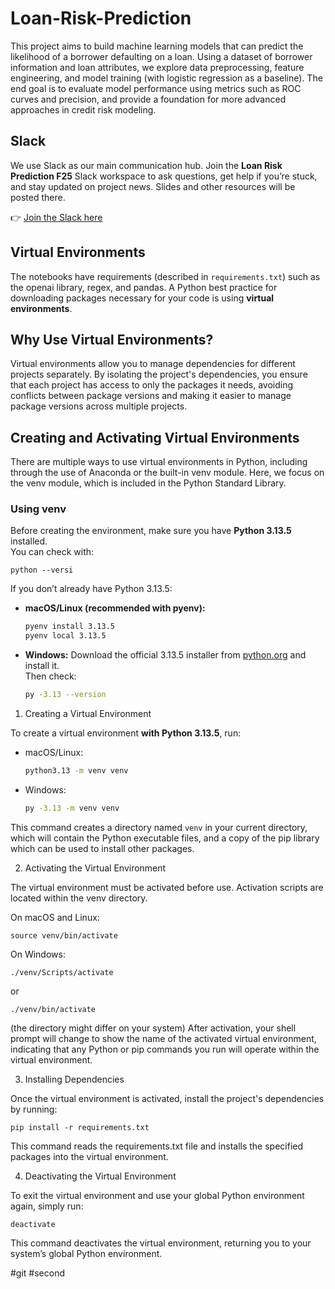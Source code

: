 # Loan-Risk-Prediction
This project aims to build machine learning models that can predict the likelihood of a borrower defaulting on a loan. Using a dataset of borrower information and loan attributes, we explore data preprocessing, feature engineering, and model training (with logistic regression as a baseline). The end goal is to evaluate model performance using metrics such as ROC curves and precision, and provide a foundation for more advanced approaches in credit risk modeling.


## Slack  

We use Slack as our main communication hub. Join the **Loan Risk Prediction F25** Slack workspace to ask questions, get help if you’re stuck, and stay updated on project news. Slides and other resources will be posted there. 

👉 [Join the Slack here](https://umich.enterprise.slack.com/archives/C099CP17G5N)  

## Virtual Environments
The notebooks have requirements (described in `requirements.txt`) such as the openai library, regex, and pandas. A Python best practice for downloading packages necessary for your code is using **virtual environments**.

## Why Use Virtual Environments?
Virtual environments allow you to manage dependencies for different projects separately. By isolating the project's dependencies, you ensure that each project has access to only the packages it needs, avoiding conflicts between package versions and making it easier to manage package versions across multiple projects.

## Creating and Activating Virtual Environments
There are multiple ways to use virtual environments in Python, including through the use of Anaconda or the built-in venv module. Here, we focus on the venv module, which is included in the Python Standard Library.

### Using venv
Before creating the environment, make sure you have **Python 3.13.5** installed.  
You can check with:
```
python --versi
```

If you don’t already have Python 3.13.5:

- **macOS/Linux (recommended with pyenv):**
  ```bash
  pyenv install 3.13.5
  pyenv local 3.13.5
  ```

- **Windows:**
  Download the official 3.13.5 installer from [python.org](https://www.python.org/downloads/release/python-3135/) and install it.  
  Then check:
  ```bash
  py -3.13 --version
  ```

1. Creating a Virtual Environment

To create a virtual environment **with Python 3.13.5**, run:

- macOS/Linux:
  ```bash
  python3.13 -m venv venv
  ```

- Windows:
  ```bash
  py -3.13 -m venv venv
  ```

This command creates a directory named `venv` in your current directory, which will contain the Python executable files, and a copy of the pip library which can be used to install other packages.

2. Activating the Virtual Environment

The virtual environment must be activated before use. Activation scripts are located within the venv directory.

On macOS and Linux:

```
source venv/bin/activate
```
On Windows:

```
./venv/Scripts/activate
```
or
```
./venv/bin/activate
```
(the directory might differ on your system)
After activation, your shell prompt will change to show the name of the activated virtual environment, indicating that any Python or pip commands you run will operate within the virtual environment.

3. Installing Dependencies

Once the virtual environment is activated, install the project's dependencies by running:

```
pip install -r requirements.txt
```
This command reads the requirements.txt file and installs the specified packages into the virtual environment.

4. Deactivating the Virtual Environment

To exit the virtual environment and use your global Python environment again, simply run:

```
deactivate
```
This command deactivates the virtual environment, returning you to your system’s global Python environment.

#git
#second